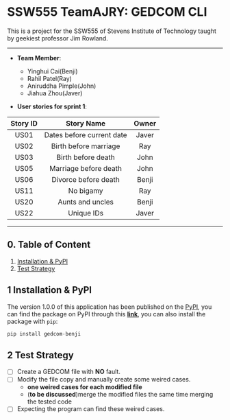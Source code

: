 # SSW555 TeamAJRY: GEDCOM CLI

This is a project for the SSW555 of Stevens Institute of Technology taught by geekiest professor Jim Rowland.

---
- **Team Member**:
  - Yinghui Cai(Benji)
  - Rahil Patel(Ray)
  - Aniruddha Pimple(John)
  - Jiahua Zhou(Javer)

- **User stories for sprint 1**:

|Story ID|Story Name|Owner|
|:---:|:---:|:---:|
|US01|Dates before current date|Javer|
|US02|Birth before marriage|Ray|
|US03|Birth before death|John|
|US05|Marriage before death|John|
|US06|Divorce before death|Benji|
|US11|No bigamy|Ray|
|US20|Aunts and uncles|Benji|
|US22|Unique IDs|Javer|

---

## 0. Table of Content

1. [Installation & PyPI](#1-installation--pypi)
2. [Test Strategy](#2-test-strategy)

## 1 Installation & PyPI

The version 1.0.0 of this application has been published on the [PyPI](https://pypi.org), you can find the package on PyPI through this [**link**](https://pypi.org/project/GEDCOM-Benji/), you can also install the package with `pip`:

```py
pip install gedcom-benji
```

## 2 Test Strategy 

- [ ] Create a GEDCOM file with **NO** fault.
- [ ] Modify the file copy and manually create some weired cases.
  - **one weired cases for each modified file**
  - (**to be discussed**)merge the modified files the same time merging the tested code
- [ ] Expecting the program can find these weired cases.

